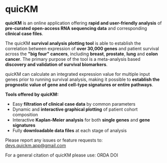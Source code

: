 # quicKM

**quicKM** is an online application offering **rapid and user-friendly analysis** of **pre-curated open-access RNA sequencing data** and corresponding **clinical case files**.

The quicKM **survival analysis plotting tool** is able to establish the correlation between expression of **over 30,000 genes** and patient survival across the **"big four" cancers**, including **breast**, **prostate**, **lung** and **colon cancer**. The primary purpose of the tool is a meta-analysis based **discovery and validation of survival biomarkers**.

quicKM can calculate an integrated expression value for multiple input genes prior to running survival analysis, making it possible to **establish the prognostic value of gene and cell-type signatures or entire pathways**.

**Tools offered by quicKM:**

- Easy **filtration of clinical case data** by common parameters
- Dynamic and **interactive graphical plotting** of patient cohort composition
- Interactive **Kaplan-Meier analysis** for both **single genes** and **gene signatures**
- Fully **downloadable data files** at each stage of analysis

Please report any issues or feature requests to: devs.quickm.app@gmail.com

For a general citation of quicKM please use: ORDA DOI